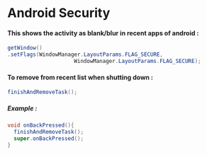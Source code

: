 # Android Security

 #### This shows the activity as blank/blur in recent apps of android :
```java
getWindow()
.setFlags(WindowManager.LayoutParams.FLAG_SECURE, 
                     WindowManager.LayoutParams.FLAG_SECURE);
```

#### To remove from recent list when shutting down :
```java
finishAndRemoveTask();
```
##### Example : 
```java 
void onBackPressed(){
  finishAndRemoveTask();
  super.onBackPressed();
}
```
